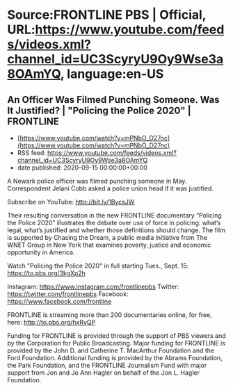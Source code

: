 # Source:FRONTLINE PBS | Official, URL:https://www.youtube.com/feeds/videos.xml?channel_id=UC3ScyryU9Oy9Wse3a8OAmYQ, language:en-US

## An Officer Was Filmed Punching Someone. Was It Justified? | "Policing the Police 2020" | FRONTLINE
 - [https://www.youtube.com/watch?v=mPNbO_D27nc](https://www.youtube.com/watch?v=mPNbO_D27nc)
 - RSS feed: https://www.youtube.com/feeds/videos.xml?channel_id=UC3ScyryU9Oy9Wse3a8OAmYQ
 - date published: 2020-09-15 00:00:00+00:00

A Newark police officer was filmed punching someone in May. Correspondent Jelani Cobb asked a police union head if it was justified.

Subscribe on YouTube: http://bit.ly/1BycsJW

Their resulting conversation in the new FRONTLINE documentary “Policing the Police 2020” illustrates the debate over use of force in policing: what’s legal, what’s justified and whether those definitions should change. The film is supported by Chasing the Dream, a public media initiative from The WNET Group in New York that examines poverty, justice and economic opportunity in America.

Watch "Policing the Police 2020" in full starting Tues., Sept. 15: https://to.pbs.org/3kgXp2h

Instagram: https://www.instagram.com/frontlinepbs
Twitter: https://twitter.com/frontlinepbs
Facebook: https://www.facebook.com/frontline

FRONTLINE is streaming more than 200 documentaries online, for free, here: http://to.pbs.org/hxRvQP 

Funding for FRONTLINE is provided through the support of PBS viewers and by the Corporation for Public Broadcasting. Major funding for FRONTLINE is provided by the John D. and Catherine T. MacArthur Foundation and the Ford Foundation. Additional funding is provided by the Abrams Foundation, the Park Foundation, and the FRONTLINE Journalism Fund with major support from Jon and Jo Ann Hagler on behalf of the Jon L. Hagler Foundation.

